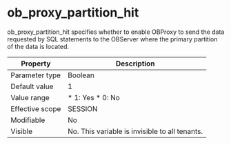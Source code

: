 ob_proxy_partition_hit 
===========================================

ob_proxy_partition_hit specifies whether to enable OBProxy to send the data requested by SQL statements to the OBServer where the primary partition of the data is located. 


|  **Property**   |                                             **Description**                                              |
|-----------------|----------------------------------------------------------------------------------------------------------|
| Parameter type  | Boolean                                                                                                  |
| Default value   | 1                                                                                                        |
| Value range     | * 1: Yes   * 0: No    |
| Effective scope | SESSION                                                                                                  |
| Modifiable      | No                                                                                                       |
| Visible         | No. This variable is invisible to all tenants.                                                           |



